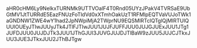 aHR0cHM6Ly9NelkxTURNMk9UTTVOalF4T0Rnd05UYzJPakV4TVRSaE9UbGtMV1JtTURRdE5EazFNUzFoTldVd0xXTmhOakUzT1RFMlpEQTVaVUJoTWk1aGNDNW1ZWE4wY1had2JpNWpiMjA2TWprNU9EQSMlRTclQTglQjMlRTUlQUUlOUEyJTIwJUUyJTk4JTlFJTIwJUU1JUJFJUFFJUU0JUJGJUExJUU1JTg1JUFDJUU0JUJDJTk3JUU1JThGJUI3JUVGJUJDJTlBaW9zJUU5JUJCJTkxJUU3JUE3JTkxJUU2JThBJTgw
